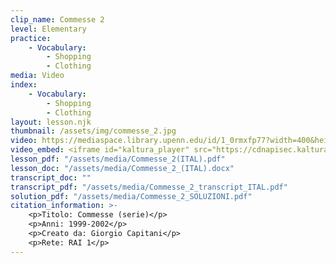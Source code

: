 ```yaml
---
clip_name: Commesse 2
level: Elementary
practice: 
    - Vocabulary: 
        - Shopping
        - Clothing
media: Video
index: 
    - Vocabulary: 
        - Shopping
        - Clothing
layout: lesson.njk
thumbnail: /assets/img/commesse_2.jpg
video: https://mediaspace.library.upenn.edu/id/1_0rmxfp77?width=400&height=285&playerId=52628472
video_embed: <iframe id="kaltura_player" src="https://cdnapisec.kaltura.com/p/1147242/sp/114724200/embedIframeJs/uiconf_id/9757771/partner_id/1147242?iframeembed=true&playerId=kaltura_player&entry_id=1_0rmxfp77&flashvars[streamerType]=auto&amp;flashvars[localizationCode]=en&amp;flashvars[sideBarContainer.plugin]=true&amp;flashvars[sideBarContainer.position]=left&amp;flashvars[sideBarContainer.clickToClose]=true&amp;flashvars[chapters.plugin]=true&amp;flashvars[chapters.layout]=vertical&amp;flashvars[chapters.thumbnailRotator]=false&amp;flashvars[streamSelector.plugin]=true&amp;flashvars[EmbedPlayer.SpinnerTarget]=videoHolder&amp;flashvars[dualScreen.plugin]=true&amp;flashvars[Kaltura.addCrossoriginToIframe]=true&amp;&wid=1_zrehh1xb" width="400" height="285" allowfullscreen webkitallowfullscreen mozAllowFullScreen allow="autoplay *; fullscreen *; encrypted-media *" sandbox="allow-downloads allow-forms allow-same-origin allow-scripts allow-top-navigation allow-pointer-lock allow-popups allow-modals allow-orientation-lock allow-popups-to-escape-sandbox allow-presentation allow-top-navigation-by-user-activation" frameborder="0" title="Commesse_2"></iframe>
lesson_pdf: "/assets/media/Commesse_2(ITAL).pdf"
lesson_doc: "/assets/media/Commesse_2_(ITAL).docx"
transcript_doc: ""
transcript_pdf: "/assets/media/Commesse_2_transcript_ITAL.pdf"
solution_pdf: "/assets/media/Commesse_2_SOLUZIONI.pdf"
citation_information: >- 
    <p>Titolo: Commesse (serie)</p>
    <p>Anni: 1999-2002</p>
    <p>Creato da: Giorgio Capitani</p>
    <p>Rete: RAI 1</p>
---
```



